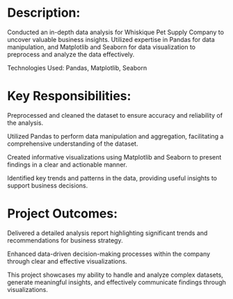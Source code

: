 <h1>Description:</h1>
Conducted an in-depth data analysis for Whiskique Pet Supply Company to uncover valuable business insights. Utilized expertise in Pandas for data manipulation, and Matplotlib and Seaborn for data visualization to preprocess and analyze the data effectively.

Technologies Used: Pandas, Matplotlib, Seaborn
<h1>Key Responsibilities:</h1>

Preprocessed and cleaned the dataset to ensure accuracy and reliability of the analysis.

Utilized Pandas to perform data manipulation and aggregation, facilitating a comprehensive understanding of the dataset.

Created informative visualizations using Matplotlib and Seaborn to present findings in a clear and actionable manner.

Identified key trends and patterns in the data, providing useful insights to support business decisions.
<h1>Project Outcomes:</h1>
Delivered a detailed analysis report highlighting significant trends and recommendations for business strategy.

Enhanced data-driven decision-making processes within the company through clear and effective visualizations.

This project showcases my ability to handle and analyze complex datasets, generate meaningful insights, and effectively communicate findings through visualizations.

